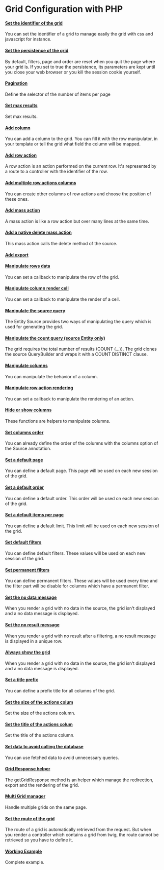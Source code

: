 # Grid Configuration with PHP

#### [Set the identifier of the grid](set_grid_identifier.md)
You can set the identifier of a grid to manage easily the grid with css and javascript for instance.

#### [Set the persistence of the grid](set_grid_persistence.md)
By default, filters, page and order are reset when you quit the page where your grid is. If you set to true the persistence, its parameters are kept until you close your web browser or you kill the session cookie yourself.

#### [Pagination](set_limits.md)
Define the selector of the number of items per page

#### [Set max results](set_max_results.md)
Set max results.

#### [Add column](add_column.md)
You can add a column to the grid. You can fill it with the row manipulator, in your template or tell the grid what field the column will be mapped.

#### [Add row action](add_row_action.md)
A row action is an action performed on the current row. It's represented by a route to a controller with the identifier of the row.

#### [Add multiple row actions columns](add_actions_column.md)
You can create other columns of row actions and choose the position of these ones.

#### [Add mass action](add_mass_action.md)
A mass action is like a row action but over many lines at the same time.

#### [Add a native delete mass action](add_delete_mass_action.md)
This mass action calls the delete method of the source.

#### [Add export](add_export.md)


#### [Manipulate rows data](manipulate_rows_data.md)
You can set a callback to manipulate the row of the grid.  

#### [Manipulate column render cell](manipulate_column_render_cell.md)
You can set a callback to manipulate the render of a cell. 

#### [Manipulate the source query](manipulate_query.md)
The Entity Source provides two ways of manipulating the query which is used for generating the grid.

#### [Manipulate the count query (source Entity only)](manipulate_count_query.md)
The grid requires the total number of results (COUNT (...)). The grid clones the source QueryBuilder and wraps it with a COUNT DISTINCT clause.

#### [Manipulate columns](manipulate_column.md)
You can manipulate the behavior of a column.

#### [Manipulate row action rendering](manipulate_row_action_rendering.md)
You can set a callback to manipulate the rendering of an action.

#### [Hide or show columns](hide_show_columns.md)
These functions are helpers to manipulate columns.

#### [Set columns order](set_columns_order.md)
You can already define the order of the columns with the columns option of the Source annotation.  

#### [Set a default page](set_default_page.md)
You can define a default page. This page will be used on each new session of the grid.

#### [Set a default order](set_default_order.md)
You can define a default order. This order will be used on each new session of the grid.

#### [Set a default items per page](set_default_limit.md)
You can define a default limit. This limit will be used on each new session of the grid.

#### [Set default filters](set_default_filters.md)
You can define default filters. These values will be used on each new session of the grid.

#### [Set permanent filters](set_permanent_filters.md)
You can define permanent filters. These values will be used every time and the filter part will be disable for columns which have a permanent filter.

#### [Set the no data message](set_no_data_message.md)
When you render a grid with no data in the source, the grid isn't displayed and a no data message is displayed.

#### [Set the no result message](set_no_result_message.md)
When you render a grid with no result after a filtering, a no result message is displayed in a unique row.

#### [Always show the grid](always_show_grid.md)
When you render a grid with no data in the source, the grid isn't displayed and a no data message is displayed.

#### [Set a title prefix](set_prefix_titles.md)
You can define a prefix title for all columns of the grid.

#### [Set the size of the actions colum](set_size_actions_column.md)
Set the size of the actions column.

#### [Set the title of the actions colum](set_title_actions_column.md)
Set the title of the actions column.

#### [Set data to avoid calling the database](set_data.md)
You can use fetched data to avoid unnecessary queries.

#### [Grid Response helper](grid_response.md)
The getGridResponse method is an helper which manage the redirection, export and the rendering of the grid.  

#### [Multi Grid manager](multi_grid_manager.md)
Handle multiple grids on the same page.

#### [Set the route of the grid](set_grid_route.md)
The route of a grid is automatically retrieved from the request. But when you render a controller which contains a grid from twig, the route cannot be retrieved so you have to define it.

#### [Working Example](working_example.md)
Complete example.
